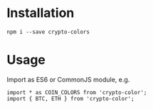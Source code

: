 # Installation
`npm i --save crypto-colors`

# Usage
Import as ES6 or CommonJS module, e.g.

```
import * as COIN_COLORS from 'crypto-color';
import { BTC, ETH } from 'crypto-color';
```
